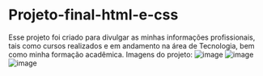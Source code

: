 # Projeto-final-html-e-css
Esse projeto foi criado para divulgar as minhas informações profissionais, tais como cursos realizados e em andamento na área de Tecnologia, bem como minha formação acadêmica.
Imagens do projeto:
![image](https://user-images.githubusercontent.com/105547157/169925313-e457912a-ba2e-4e78-a1b8-3c869d37b7c1.png)
![image](https://user-images.githubusercontent.com/105547157/169925400-fccaaff4-ae13-4c73-92c8-674b223cf9d1.png)
![image](https://user-images.githubusercontent.com/105547157/169925468-0808d9af-1ee5-4348-9d36-77acf710291b.png)



